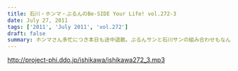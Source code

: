 ```yaml
---
title: 石川・ホンマ・ぶるんのBe-SIDE Your Life! vol.272-3
date: July 27, 2011
tags: ['2011', 'July 2011', 'vol.272']
draft: false
summary: ホンマさん多忙につき本日も途中退散。ぶるんサンと石川サンの組み合わせもなんだか板についてきてしまっているのか！？！？NAMAE
---
```


http://project-phi.ddo.jp/ishikawa/ishikawa272_3.mp3